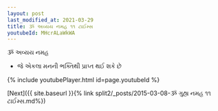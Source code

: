 ```yaml
---
layout: post
last_modified_at: 2021-03-29
title: ૐ અવ્યય નમહ ૧૧ ટાઈમ્સ
youtubeId: MHcrALaWkWA
---
```

 
 
 ૐ અવ્યય નમહ  
 
 -  જે એકલા મનની ભક્તિથી પ્રાપ્ત થઈ શકે છે 
 
  
 
  
 
 
 
 
 
 


{% include youtubePlayer.html id=page.youtubeId %}
 
[Next]({{ site.baseurl }}{% link  split2/_posts/2015-03-08-ૐ ગુહ્ય નમહ ૧૧ ટાઈમ્સ.md%})
 
